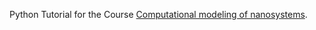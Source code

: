 Python Tutorial for the Course [Computational modeling of nanosystems](https://barbatti.org/molecular-modeling/).

